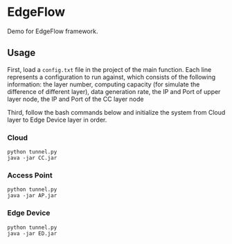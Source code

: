 # EdgeFlow

Demo for EdgeFlow framework.

## Usage

First, load a `config.txt` file in the project of the main function. 
Each line represents a configuration to run against,
which consists of the following information: 
the layer number,
computing capacity (for simulate the difference of different layer),
data generation rate, 
the IP and Port of upper layer node,
the IP and Port of the CC layer node

Third, follow the bash commands below and initialize the system from Cloud layer to Edge Device layer in order.

### Cloud

```
python tunnel.py
java -jar CC.jar
```

### Access Point

```
python tunnel.py
java -jar AP.jar
```

### Edge Device

```
python tunnel.py
java -jar ED.jar
```
